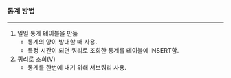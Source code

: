 ### 통계 방법

---

1. 일일 통계 테이블을 만듦
   - 통계의 양이 방대할 때 사용.
   - 특정 시간이 되면 쿼리로 조회한 통계를 테이블에 INSERT함.
2. 쿼리로 조회(V)
   - 통계를 한번에 내기 위해 서브쿼리 사용.
